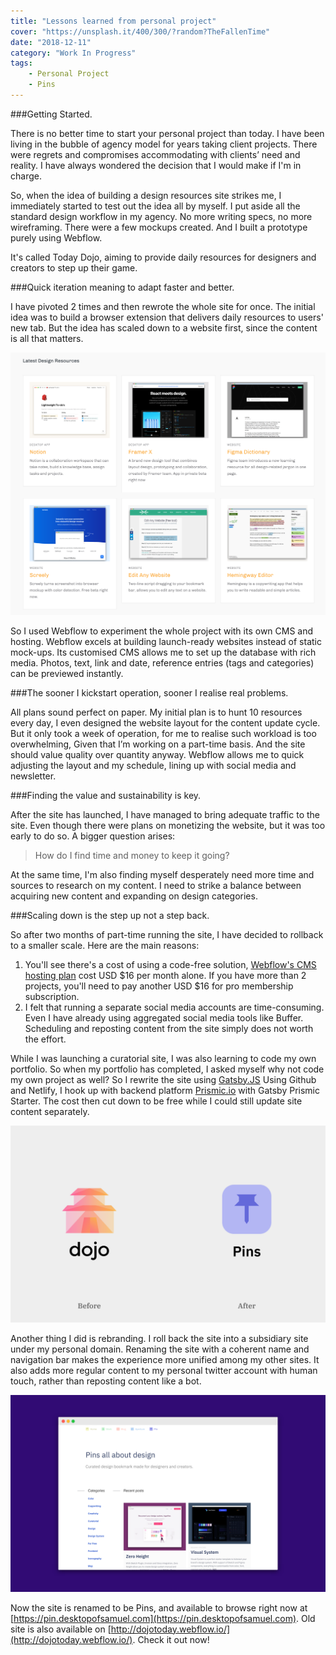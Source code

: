 ```yaml
---
title: "Lessons learned from personal project"
cover: "https://unsplash.it/400/300/?random?TheFallenTime"
date: "2018-12-11"
category: "Work In Progress"
tags: 
    - Personal Project
    - Pins
---
```


###Getting Started.

There is no better time to start your personal project than today. I have been living in the bubble of agency model for years taking client projects. There were regrets and compromises accommodating with clients’ need and reality. I have always wondered the decision that I would make if I'm in charge. 

So, when the idea of building a design resources site strikes me, I immediately started to test out the idea all by myself. I put aside all the standard design workflow in my agency. No more writing specs, no more wireframing. There were a few mockups created. And I built a prototype purely using Webflow.

It's called Today Dojo, aiming to provide daily resources for designers and creators to step up their game.

###Quick iteration meaning to adapt faster and better.

I have pivoted 2 times and then rewrote the whole site for once. The initial idea was to build a browser extension that delivers daily resources to users' new tab. But the idea has scaled down to a website first, since the content is all that matters.

![](./Dojo-Webflow.png)

So I used Webflow to experiment the whole project with its own CMS and hosting. Webflow excels at building launch-ready websites instead of static mock-ups. Its customised CMS allows me to set up the database with rich media. Photos, text, link and date, reference entries (tags and categories) can be previewed instantly.

###The sooner I kickstart operation, sooner I realise real problems.

All plans sound perfect on paper. My initial plan is to hunt 10 resources every day, I even designed the website layout for the content update cycle. But it only took a week of operation, for me to realise such workload is too overwhelming, Given that I’m working on a part-time basis. And the site should value quality over quantity anyway. Webflow allows me to quick adjusting the layout and my schedule, lining up with social media and newsletter.

###Finding the value and sustainability is key.

After the site has launched, I have managed to bring adequate traffic to the site. Even though there were plans on monetizing the website, but it was too early to do so. A bigger question arises:

> How do I find time and money to keep it going? 

At the same time, I'm also finding myself desperately need more time and sources to research on my content. I need to strike a balance between acquiring new content and expanding on design categories.

###Scaling down is the step up not a step back.

So after two months of part-time running the site, I have decided to rollback to a smaller scale. Here are the main reasons:

1. You'll see there's a cost of using a code-free solution, [Webflow's CMS hosting plan](https://webflow.com/hosting) cost USD $16 per month alone. If you have more than 2 projects, you'll need to pay another USD $16 for pro membership subscription.
2. I felt that running a separate social media accounts are time-consuming. Even I have already using aggregated social media tools like Buffer. Scheduling and reposting content from the site simply does not worth the effort.

While I was launching a curatorial site, I was also learning to code my own portfolio. So when my portfolio has completed, I asked myself why not code my own project as well? So I rewrite the site using [Gatsby.JS](https://www.gatsbyjs.org/) Using Github and Netlify, I hook up with backend platform [Prismic.io](https://prismic.io) with Gatsby Prismic Starter. The cost then cut down to be free while I could still update site content separately.

![](./Rebrand.png)

Another thing I did is rebranding. I roll back the site into a subsidiary site under my personal domain. Renaming the site with a coherent name and navigation bar makes the experience more unified among my other sites. It also adds more regular content to my personal twitter account with human touch, rather than reposting content like a bot. 

![](./Pin-Home.png)

Now the site is renamed to be Pins, and available to browse right now at [https://pin.desktopofsamuel.com](https://pin.desktopofsamuel.com). Old site is also available on [http://dojotoday.webflow.io/](http://dojotoday.webflow.io/). Check it out now! 
